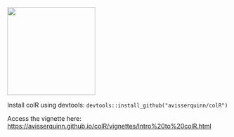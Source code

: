 <img src="https://github.com/avisserquinn/colR/blob/main/colR.png" height="200"/>

Install colR using devtools: `devtools::install_github("avisserquinn/colR")`

Access the vignette here: https://avisserquinn.github.io/colR/vignettes/Intro%20to%20colR.html
